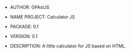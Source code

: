  * AUTHOR: GPAstJS


 * NAME PROJECT: Calculator JS
 * PACKAGE: 0.1
 * VERSION: 0.1


 * DESCRIPTION: A little calculator for JS based on HTML. 